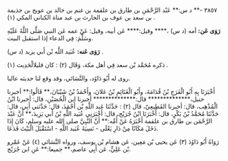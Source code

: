 ٣٨٥٧ -** د س:** عَبْد الرَّحْمَنِ بن طارق بن علقمة بن غنم بن خالد بن عويج بن جذيمة بن سعد بن عوف بن الحارث بن عبد مناة الكناني المكي (١) .

**رَوَى عَن:** أمه (د س) ،**** وقيل:**** عَن أبيه، وقيل: عَنْ عمه عَن النبي صَلَّى اللَّهُ عَلَيْهِ وسَلَّمَ: فِي الدعاء إذا استقبل البيت.

**رَوَى عَنه:** عُبَيد اللَّه بْن أَبي يزيد (د س) .

ذكره مُحَمَّد بْن سعد فِي أهل مكة، وَقَال (٢) : كان قليلالْحَدِيث (١) .

روى له أَبُو دَاوُد، والنَّسَائي، وقد وقع لنا حديثه عاليا.

أَخْبَرَنَا بِهِ أَبُو الْفَرَجِ بْنُ قُدَامَةَ، وأَبُو الْغَنَائِمِ بْنُ عَلانَ، وأَحْمَدُ بْنُ شَيْبَانَ،** قَالُوا:** أخبرنا حنبل،************** قال:************** أخبرنا ابن الْحُصَيْنِ، قال: أخبرنا ابْنُ الْمُذْهِب، قال: أخبرنا القَطِيعِيّ، قال (٢) : حَدَّثَنَا عَبد اللَّهِ بْن أَحْمَدَ، قال: حَدَّثني أَبِي، قال: حَدَّثَنَا مُحَمَّدُ بْنُ بَكْرٍ، قال: أَخْبَرَنَا ابْنُ جُرَيْج، قال: أَخْبَرَنِي عُبَيد اللَّهِ بْنُ أَبي يَزِيدَ،** أَنَّ عَبْدَ الرَّحْمَن بن طارق بن علقمة أَخْبَرَهُ عَنْ أُمِّه:** أَنَّ النَّبِيَّ صلى الله عليه وسلم، كَانَ إِذَا دَخَلَ مَكَانًا مِنْ دَارِ يَعْلَى - نَسِيَهُ عُبَيد اللَّهِ - اسْتَقْبَلَ الْبَيْتَ فَدَعَا.

رَوَاهُ أَبُو دَاوُدَ (٣) عَن يحيى بْن مَعِين، عَن هشام بْن يوسف، ورواه النَّسَائي (٤) عَنْ عَمْرو بْن عَلِيٍّ، عَن أَبِي عاصم،** جميعا:** عَنِ ابن جُرَيْج.